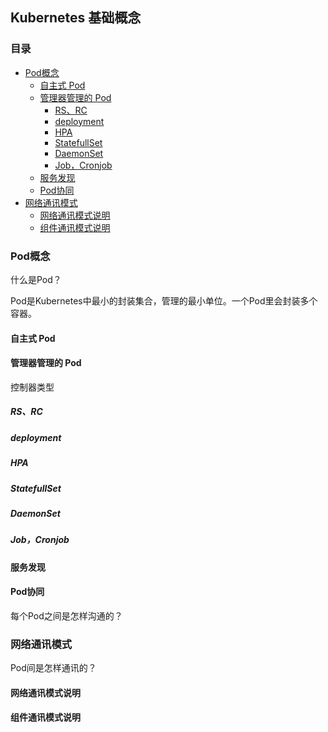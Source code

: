 ## Kubernetes 基础概念

### 目录
* [Pod概念](#Pod概念)
    * [自主式 Pod](#自主式-Pod)
    * [管理器管理的 Pod](#管理器管理的-Pod)
        * [RS、RC](#RS、RC)
        * [deployment](#deployment)
        * [HPA](#HPA)
        * [StatefullSet](#StatefullSet)
        * [DaemonSet](#DaemonSet)
        * [Job，Cronjob](#Job，Cronjob)
    * [服务发现](#服务发现)
    * [Pod协同](#Pod协同)
* [网络通讯模式](#网络通讯模式)
    * [网络通讯模式说明](#网络通讯模式说明)
    * [组件通讯模式说明](#组件通讯模式说明)

### Pod概念
什么是Pod？

Pod是Kubernetes中最小的封装集合，管理的最小单位。一个Pod里会封装多个容器。

#### 自主式 Pod
#### 管理器管理的 Pod
控制器类型

##### RS、RC
##### deployment
##### HPA
##### StatefullSet
##### DaemonSet
##### Job，Cronjob
#### 服务发现
#### Pod协同

每个Pod之间是怎样沟通的？

### 网络通讯模式
Pod间是怎样通讯的？

#### 网络通讯模式说明
#### 组件通讯模式说明



